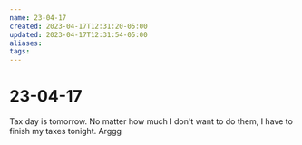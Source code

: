 ```yaml
---
name: 23-04-17
created: 2023-04-17T12:31:20-05:00
updated: 2023-04-17T12:31:54-05:00
aliases: 
tags: 
---
```

# 23-04-17

Tax day is tomorrow.  No matter how much I don't want to do them, I have to finish my taxes tonight.  Arggg 